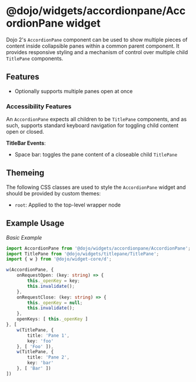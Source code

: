 # @dojo/widgets/accordionpane/AccordionPane widget

Dojo 2's `AccordionPane` component can be used to show multiple pieces of content inside collapsible panes within a common parent component. It provides responsive styling and a mechanism of control over multiple child `TitlePane` components.

## Features

- Optionally supports multiple panes open at once

### Accessibility Features

An `AccordionPane` expects all children to be `TitlePane` components, and as such, supports standard keyboard navigation for toggling child content open or closed.

**TitleBar Events**:

- Space bar: toggles the pane content of a closeable child `TitlePane`

## Themeing

The following CSS classes are used to style the `AccordionPane` widget and should be provided by custom themes:

- `root`: Applied to the top-level wrapper node

## Example Usage

*Basic Example*
```typescript
import AccordionPane from '@dojo/widgets/accordionpane/AccordionPane';
import TitlePane from '@dojo/widgets/titlepane/TitlePane';
import { w } from '@dojo/widget-core/d';

w(AccordionPane, {
	onRequestOpen: (key: string) => {
		this._openKey = key;
		this.invalidate();
	},
	onRequestClose: (key: string) => {
		this._openKey = null;
		this.invalidate();
	},
	openKeys: [ this._openKey ]
}, [
	w(TitlePane, {
		title: 'Pane 1',
		key: 'foo'
	}, [ 'Foo' ]),
	w(TitlePane, {
		title: 'Pane 2',
		key: 'bar'
	}, [ 'Bar' ])
])
```
